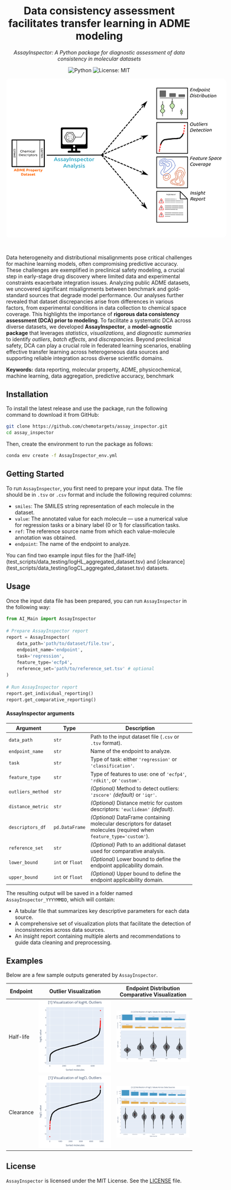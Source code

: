 <div align="center">
  <h1>
    Data consistency assessment facilitates transfer learning in ADME modeling
  </h1>
  <p><i>AssayInspector: A Python package for diagnostic assessment of data consistency in molecular datasets</i></p>

  ![Python](https://img.shields.io/badge/python-3.9+-blue)
  ![License: MIT](https://img.shields.io/badge/License-MIT-yellow.svg)
  
</div>

<div align="center">
	<div style="background-color: white; display: inline-block; padding: 10px; border-radius: 10px; width:60vw">
		<img src="https://github.com/chemotargets/assay_inspector/blob/master/AssayInspector.png?raw=true" alt="AssayInspector">
	</div>
</div>

&nbsp;

Data heterogeneity and distributional misalignments pose critical challenges for machine learning models, often compromising predictive accuracy. These challenges are exemplified in preclinical safety modeling, a crucial step in early-stage drug discovery where limited data and experimental constraints exacerbate integration issues. Analyzing public ADME datasets, we uncovered significant misalignments between benchmark and gold-standard sources that degrade model performance. Our analyses further revealed that dataset discrepancies arise from differences in various factors, from experimental conditions in data collection to chemical space coverage. This highlights the importance of **rigorous data consistency assessment (DCA) prior to modeling**. To facilitate a systematic DCA across diverse datasets, we developed **AssayInspector**, a **model-agnostic package** that leverages *statistics*, *visualizations*, and *diagnostic summaries* to identify *outliers*, *batch effects*, and *discrepancies*. Beyond preclinical safety, DCA can play a crucial role in federated learning scenarios, enabling effective transfer learning across heterogeneous data sources and supporting reliable integration across diverse scientific domains.

**Keywords:** data reporting, molecular property, ADME, physicochemical, machine learning, data aggregation, predictive accuracy, benchmark

## Installation

To install the latest release and use the package, run the following command to download it from GitHub:  
```bash 
git clone https://github.com/chemotargets/assay_inspector.git
cd assay_inspector
```

Then, create the environment to run the package as follows: 
```bash
conda env create -f AssayInspector_env.yml
```

## Getting Started

To run `AssayInspector`, you first need to prepare your input data. The file should be in `.tsv` or `.csv` format and include the following required columns:
* `smiles`: The SMILES string representation of each molecule in the dataset.
* `value`: The annotated value for each molecule — use a numerical value for regression tasks or a binary label (0 or 1) for classification tasks.
* `ref`: The reference source name from which each value-molecule annotation was obtained.
* `endpoint`: The name of the endpoint to analyze.

You can find two example input files for the [half-life] (test_scripts/data_testing/logHL_aggregated_dataset.tsv) and [clearance] (test_scripts/data_testing/logCL_aggregated_dataset.tsv) datasets.

## Usage

Once the input data file has been prepared, you can run `AssayInspector` in the following way:

```python
from AI_Main import AssayInspector

# Prepare AssayInspector report
report = AssayInspector(
	data_path='path/to/dataset/file.tsv',
	endpoint_name='endpoint',
	task='regression',
	feature_type='ecfp4',
	reference_set='path/to/reference_set.tsv' # optional
)

# Run AssayInspector report
report.get_individual_reporting()
report.get_comparative_reporting()
```

#### AssayInspector arguments

| Argument | Type | Description |
| --- | --- | --- |
| `data_path` | `str` | Path to the input dataset file (`.csv` or `.tsv` format). |
| `endpoint_name` | `str` | Name of the endpoint to analyze. |
| `task` | `str` | Type of task: either `'regression'` or `'classification'`. |
| `feature_type` | `str` | Type of features to use: one of `'ecfp4'`, `'rdkit'`, or `'custom'`. |
| `outliers_method` | `str` | *(Optional)* Method to detect outliers: `'zscore'` *(default)* or `'iqr'`. |
| `distance_metric` | `str` | *(Optional)* Distance metric for custom descriptors: `'euclidean'` *(default)*. |
| `descriptors_df` | `pd.DataFrame` | *(Optional)* DataFrame containing molecular descriptors for dataset molecules (required when `feature_type='custom'`). |
| `reference_set` | `str` | *(Optional)* Path to an additional dataset used for comparative analysis. |
| `lower_bound` | `int` or `float` | *(Optional)* Lower bound to define the endpoint applicability domain. |
| `upper_bound` | `int` or `float` | *(Optional)* Upper bound to define the endpoint applicability domain. |

The resulting output will be saved in a folder named `AssayInspector_YYYYMMDD`, which will contain:
- A tabular file that summarizes key descriptive parameters for each data source.
- A comprehensive set of visualization plots that facilitate the detection of inconsistencies across data sources.
- An insight report containing multiple alerts and recommendations to guide data cleaning and preprocessing.

## Examples

Below are a few sample outputs generated by `AssayInspector`.

| Endpoint | Outlier Visualization | Endpoint Distribution Comparative Visualization |
|-------------------------------|-------------------------------|----------------------------|
| Half-life | ![Outlier Visualization](examples/1_outlier_visualization_logHL.svg) | ![Endpoint Distribution Comparative Visualization](examples/3_2_endpoint_distribution_comparative_visualization_violinplots_logHL.svg) |
| Clearance | ![Outlier Visualization](examples/1_outlier_visualization_logCL.svg) | ![Endpoint Distribution Comparative Visualization](examples/3_2_endpoint_distribution_comparative_visualization_violinplots_logCL.svg) |

## License

`AssayInspector` is licensed under the MIT License. See the [LICENSE](./LICENSE.md) file.

<!--
## Cite us
Please cite [our paper](url) if you use *AssayInspector* in your own work:

```
@article {TAG,
         title = {Data consistency assessment facilitates transfer learning in ADME modeling},
         author = {Parrondo-Pizarro, Raquel and Menestrina, Luca and Garcia-Serna, Ricard and Fernández-Torras, Adrià and Mestres, Jordi},
         journal = {Journal},
         volume = {Vol},
         year = {Year},
         doi = {doi},
         URL = {url},
         publisher = {Publisher},
}
```
-->
